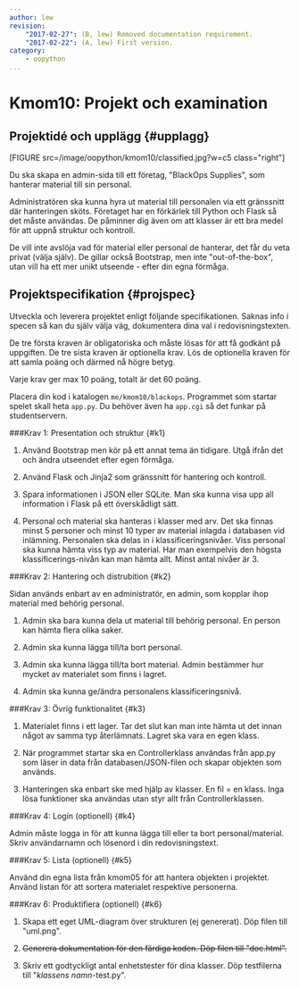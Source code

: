 ```yaml
---
author: lew
revision:
    "2017-02-27": (B, lew) Removed documentation requirement.
    "2017-02-22": (A, lew) First version.
category:
    - oopython
...
```

Kmom10: Projekt och examination
====================================



Projektidé och upplägg {#upplagg}
--------------------------------------------------------------------

[FIGURE src=/image/oopython/kmom10/classified.jpg?w=c5 class="right"]

Du ska skapa en admin-sida till ett företag, "BlackOps Supplies", som hanterar material till sin personal.  

Administratören ska kunna hyra ut material till personalen via ett gränssnitt där hanteringen sköts. Företaget har en förkärlek till Python och Flask så det måste användas. De påminner dig även om att klasser är ett bra medel för att uppnå struktur och kontroll.  

De vill inte avslöja vad för material eller personal de hanterar, det får du veta privat (välja själv). De gillar också Bootstrap, men inte "out-of-the-box", utan vill ha ett mer unikt utseende - efter din egna förmåga.



Projektspecifikation {#projspec}
--------------------------------------------------------------------

Utveckla och leverera projektet enligt följande specifikationen. Saknas info i specen så kan du själv välja väg, dokumentera dina val i redovisningstexten.

De tre första kraven är obligatoriska och måste lösas för att få godkänt på uppgiften. De tre sista kraven är optionella krav. Lös de optionella kraven för att samla poäng och därmed nå högre betyg.

Varje krav ger max 10 poäng, totalt är det 60 poäng.

Placera din kod i katalogen `me/kmom10/blackops`. Programmet som startar spelet skall heta `app.py`. Du behöver även ha `app.cgi` så det funkar på studentservern. 

###Krav 1: Presentation och struktur {#k1}

1. Använd Bootstrap men kör på ett annat tema än tidigare. Utgå ifrån det och ändra utseendet efter egen förmåga.  

2. Använd Flask och Jinja2 som gränssnitt för hantering och kontroll.  

3. Spara informationen i JSON eller SQLite. Man ska kunna visa upp all information i Flask på ett överskådligt sätt.  

4. Personal och material ska hanteras i klasser med arv. Det ska finnas minst 5 personer och minst 10 typer av material inlagda i databasen vid inlämning. Personalen ska delas in i klassificeringsnivåer. Viss personal ska kunna hämta viss typ av material. Har man exempelvis den högsta klassificerings-nivån kan man hämta allt. Minst antal nivåer är 3.



###Krav 2: Hantering och distrubition {#k2}  

Sidan används enbart av en administratör, en admin, som kopplar ihop material med behörig personal.  

1. Admin ska bara kunna dela ut material till behörig personal. En person kan hämta flera olika saker.  

2. Admin ska kunna lägga till/ta bort personal.  

3. Admin ska kunna lägga till/ta bort material. Admin bestämmer hur mycket av materialet som finns i lagret.  

4. Admin ska kunna ge/ändra personalens klassificeringsnivå.  



###Krav 3: Övrig funktionalitet {#k3}  

1. Materialet finns i ett lager. Tar det slut kan man inte hämta ut det innan något av samma typ återlämnats. Lagret ska vara en egen klass.  

2. När programmet startar ska en Controllerklass användas från app.py som läser in data från databasen/JSON-filen och skapar objekten som används.  

3. Hanteringen ska enbart ske med hjälp av klasser. En fil = en klass. Inga lösa funktioner ska användas utan styr allt från Controllerklassen.  



###Krav 4: Login (optionell) {#k4}

Admin måste logga in för att kunna lägga till eller ta bort personal/material.  
Skriv användarnamn och lösenord i din redovisningstext.



###Krav 5: Lista (optionell) {#k5}

Använd din egna lista från kmom05 för att hantera objekten i projektet. Använd listan för att sortera materialet respektive personerna.



###Krav 6: Produktifiera (optionell) {#k6}  

1. Skapa ett eget UML-diagram över strukturen (ej genererat). Döp filen till "uml.png".  

2. <strike>Generera dokumentation för den färdiga koden. Döp filen till "doc.html".</strike>  

3. Skriv ett godtyckligt antal enhetstester för dina klasser. Döp testfilerna till "_klassens namn_-test.py".
